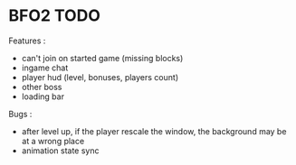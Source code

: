 BFO2 TODO
====
Features :
* can't join on started game (missing blocks)
* ingame chat
* player hud (level, bonuses, players count)
* other boss
* loading bar

Bugs :
* after level up, if the player rescale the window, the background may be at a wrong place
* animation state sync